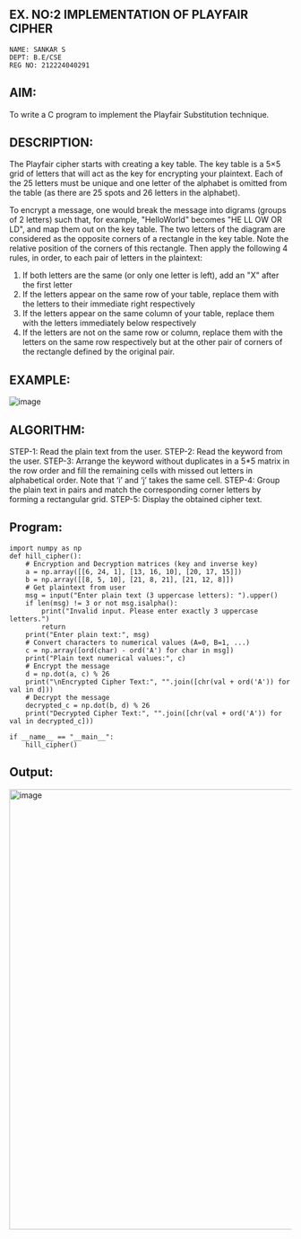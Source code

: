 ## EX. NO:2 IMPLEMENTATION OF PLAYFAIR CIPHER
```
NAME: SANKAR S
DEPT: B.E/CSE
REG NO: 212224040291
```
 

## AIM:
 

 

To write a C program to implement the Playfair Substitution technique.

## DESCRIPTION:

The Playfair cipher starts with creating a key table. The key table is a 5×5 grid of letters that will act as the key for encrypting your plaintext. Each of the 25 letters must be unique and one letter of the alphabet is omitted from the table (as there are 25 spots and 26 letters in the alphabet).

To encrypt a message, one would break the message into digrams (groups of 2 letters) such that, for example, "HelloWorld" becomes "HE LL OW OR LD", and map them out on the key table. The two letters of the diagram are considered as the opposite corners of a rectangle in the key table. Note the relative position of the corners of this rectangle. Then apply the following 4 rules, in order, to each pair of letters in the plaintext:
1.	If both letters are the same (or only one letter is left), add an "X" after the first letter
2.	If the letters appear on the same row of your table, replace them with the letters to their immediate right respectively
3.	If the letters appear on the same column of your table, replace them with the letters immediately below respectively
4.	If the letters are not on the same row or column, replace them with the letters on the same row respectively but at the other pair of corners of the rectangle defined by the original pair.
## EXAMPLE:
![image](https://github.com/Hemamanigandan/EX-NO-2-/assets/149653568/e6858d4f-b122-42ba-acdb-db18ec2e9675)

 

## ALGORITHM:

STEP-1: Read the plain text from the user.
STEP-2: Read the keyword from the user.
STEP-3: Arrange the keyword without duplicates in a 5*5 matrix in the row order and fill the remaining cells with missed out letters in alphabetical order. Note that ‘i’ and ‘j’ takes the same cell.
STEP-4: Group the plain text in pairs and match the corresponding corner letters by forming a rectangular grid.
STEP-5: Display the obtained cipher text.




## Program:
```
import numpy as np
def hill_cipher():
    # Encryption and Decryption matrices (key and inverse key)
    a = np.array([[6, 24, 1], [13, 16, 10], [20, 17, 15]])
    b = np.array([[8, 5, 10], [21, 8, 21], [21, 12, 8]])
    # Get plaintext from user
    msg = input("Enter plain text (3 uppercase letters): ").upper()
    if len(msg) != 3 or not msg.isalpha():
        print("Invalid input. Please enter exactly 3 uppercase letters.")
        return
    print("Enter plain text:", msg)
    # Convert characters to numerical values (A=0, B=1, ...)
    c = np.array([ord(char) - ord('A') for char in msg])
    print("Plain text numerical values:", c)
    # Encrypt the message
    d = np.dot(a, c) % 26
    print("\nEncrypted Cipher Text:", "".join([chr(val + ord('A')) for val in d]))
    # Decrypt the message
    decrypted_c = np.dot(b, d) % 26
    print("Decrypted Cipher Text:", "".join([chr(val + ord('A')) for val in decrypted_c]))

if __name__ == "__main__":
    hill_cipher()

```





## Output:

<img width="1450" height="784" alt="image" src="https://github.com/user-attachments/assets/7f41cb81-99c2-4db9-af7e-6dfd6d53e0c1" />
